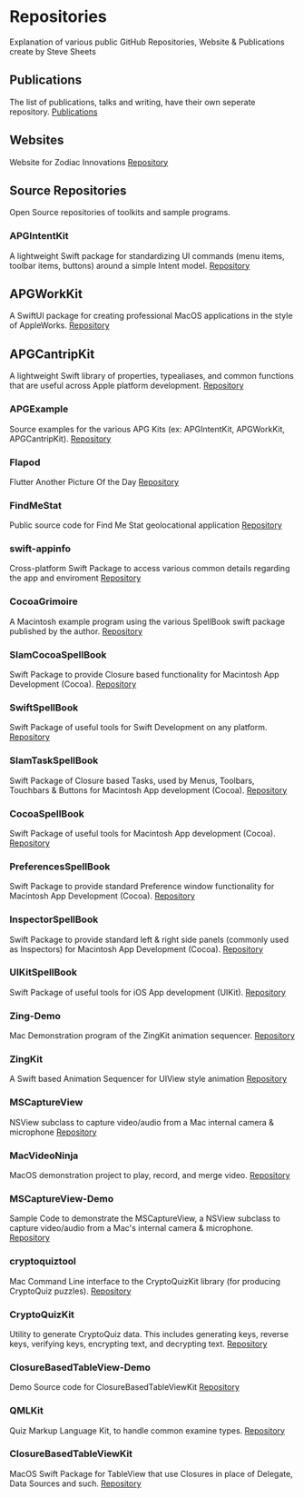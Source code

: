# Repositories
Explanation of various public GitHub Repositories, Website & Publications create by Steve Sheets

## Publications

The list of publications, talks and writing, have their own seperate repository.
[Publications](https://github.com/magesteve/publications)

## Websites

Website for Zodiac Innovations
[Repository](https://github.com/magesteve/zodiacinnovations)

## Source Repositories
Open Source repositories of toolkits and sample programs.

### APGIntentKit

A lightweight Swift package for standardizing UI commands (menu items, toolbar items, buttons) around a simple Intent model.
[Repository](https://github.com/magesteve/APGIntentKit)

## APGWorkKit

A SwiftUI package for creating professional MacOS applications in the style of AppleWorks.
[Repository](https://github.com/magesteve/APGWorkKit)

## APGCantripKit

A lightweight Swift library of properties, typealiases, and common functions that are useful across Apple platform development.
[Repository](https://github.com/magesteve/APGCantripKit)

### APGExample

Source examples for the various APG Kits (ex: APGIntentKit, APGWorkKit, APGCantripKit).
[Repository](https://github.com/magesteve/APGExample)

### Flapod

Flutter Another Picture Of the Day
[Repository](https://github.com/magesteve/Flapod)

### FindMeStat

Public source code for Find Me Stat geolocational application
[Repository](https://github.com/magesteve/FindMeStat)

### swift-appinfo

Cross-platform Swift Package to access various common details regarding the app and enviroment
[Repository](https://github.com/magesteve/swift-appinfo)

### CocoaGrimoire
A Macintosh example program using the various SpellBook swift package published by the author.
[Repository](https://github.com/magesteve/CocoaGrimoire)

### SlamCocoaSpellBook 
Swift Package to provide Closure based functionality for Macintosh App Development (Cocoa).
[Repository](https://github.com/magesteve/SlamCocoaSpellBook)

### SwiftSpellBook 
Swift Package of useful tools for Swift Development on any platform.
[Repository](https://github.com/magesteve/SwiftSpellBook)

### SlamTaskSpellBook 
Swift Package of Closure based Tasks, used by Menus, Toolbars, Touchbars & Buttons for Macintosh App development (Cocoa).
[Repository](https://github.com/magesteve/SlamTaskSpellBook)

### CocoaSpellBook 
Swift Package of useful tools for Macintosh App development (Cocoa).
[Repository](https://github.com/magesteve/CocoaSpellBook)

### PreferencesSpellBook 
Swift Package to provide standard Preference window functionality for Macintosh App Development (Cocoa).
[Repository](https://github.com/magesteve/PreferencesSpellBook)

### InspectorSpellBook 
Swift Package to provide standard left & right side panels (commonly used as Inspectors) for Macintosh App Development (Cocoa).
[Repository](https://github.com/magesteve/InspectorSpellBook)

### UIKitSpellBook 
Swift Package of useful tools for iOS App development (UIKit).
[Repository](https://github.com/magesteve/UIKitSpellBook)

### Zing-Demo 
Mac Demonstration program of the ZingKit animation sequencer.
[Repository](https://github.com/magesteve/Zing-Demo)

### ZingKit 
A Swift based Animation Sequencer for UIView style animation
[Repository](https://github.com/magesteve/ZingKit)

### MSCaptureView 
NSView subclass to capture video/audio from a Mac internal camera & microphone
[Repository](https://github.com/magesteve/MSCaptureView)

### MacVideoNinja 
MacOS demonstration project to play, record, and merge video.
[Repository](https://github.com/magesteve/MacVideoNinja)

### MSCaptureView-Demo 
Sample Code to demonstrate the MSCaptureView, a NSView subclass to capture video/audio from a Mac's internal camera & microphone.
[Repository](https://github.com/magesteve/MSCaptureView-Demo)

### cryptoquiztool 
Mac Command Line interface to the CryptoQuizKit library (for producing CryptoQuiz puzzles).
[Repository](https://github.com/magesteve/cryptoquiztool)

### CryptoQuizKit
Utility to generate CryptoQuiz data. This includes generating keys, reverse keys, verifying keys, encrypting text, and decrypting text.
[Repository](https://github.com/magesteve/CryptoQuizKit)

### ClosureBasedTableView-Demo
Demo Source code for ClosureBasedTableViewKit
[Repository](https://github.com/magesteve/ClosureBasedTableView-Demo)

### QMLKit 
Quiz Markup Language Kit, to handle common examine types.
[Repository](https://github.com/magesteve/QMLKit)

### ClosureBasedTableViewKit 
MacOS Swift Package for TableView that use Closures in place of Delegate, Data Sources and such.
[Repository](https://github.com/magesteve/ClosureBasedTableViewKit)


